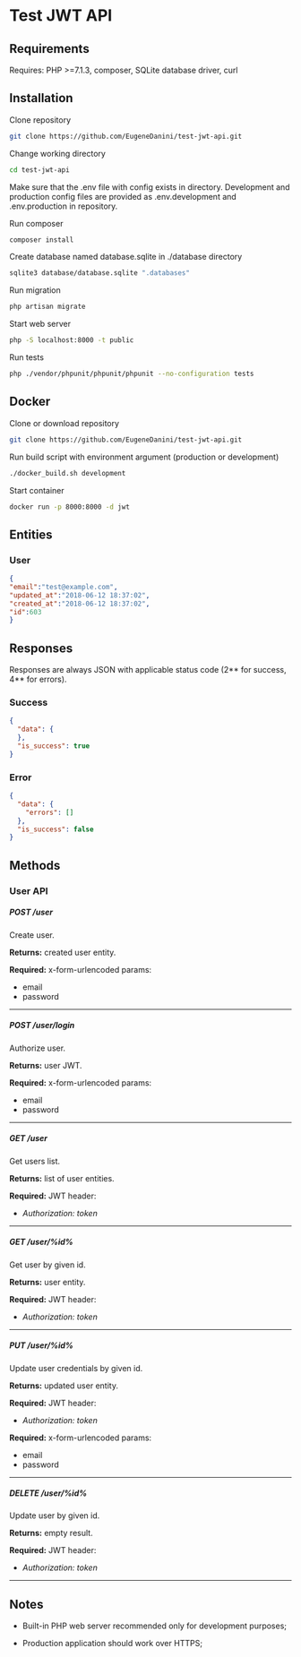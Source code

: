 # Test JWT API

## Requirements
Requires: PHP >=7.1.3, composer, SQLite database driver, curl

## Installation
Clone repository
```bash
git clone https://github.com/EugeneDanini/test-jwt-api.git
```
Change working directory
```bash
cd test-jwt-api
```

Make sure that the .env file with config exists in directory. Development and production config files are provided as .env.development and .env.production in repository.

Run composer
```bash
composer install
```
Create database named database.sqlite in ./database directory
```bash
sqlite3 database/database.sqlite ".databases"
```
Run migration
```bash
php artisan migrate
```
Start web server
```bash
php -S localhost:8000 -t public
```
Run tests
```bash
php ./vendor/phpunit/phpunit/phpunit --no-configuration tests
```

## Docker
Clone or download repository
```bash
git clone https://github.com/EugeneDanini/test-jwt-api.git
```
Run build script with environment argument (production or development)
```bash
./docker_build.sh development
```
Start container
```bash
docker run -p 8000:8000 -d jwt
```

## Entities
### User
```json
{
"email":"test@example.com",
"updated_at":"2018-06-12 18:37:02",
"created_at":"2018-06-12 18:37:02",
"id":603
}
```

## Responses
Responses are always JSON with applicable status code (2** for success, 4** for errors).
### Success
```json
{
  "data": {
  },
  "is_success": true
}
```
### Error
```json
{
  "data": {
    "errors": []
  },
  "is_success": false
}
```

## Methods

### User API

##### POST /user
Create user.

**Returns:** created user entity.

**Required:** x-form-urlencoded params:
* email
* password

***

##### POST /user/login
Authorize user.

**Returns:** user JWT.

**Required:** x-form-urlencoded params:
* email
* password

***

##### GET /user
Get users list.

**Returns:** list of user entities.

**Required:** JWT header:
- *Authorization: token*

***

##### GET /user/%id%
Get user by given id.

**Returns:** user entity.

**Required:** JWT header:
- *Authorization: token*

***

##### PUT /user/%id%
Update user credentials by given id.

**Returns:** updated user entity.

**Required:** JWT header:
- *Authorization: token*

**Required:** x-form-urlencoded params:
* email
* password

***

##### DELETE /user/%id%
Update user by given id.

**Returns:** empty result.

**Required:** JWT header:
- *Authorization: token*

***


## Notes

- Built-in PHP web server recommended only for development purposes;

- Production application should work over HTTPS;
